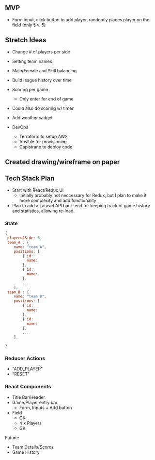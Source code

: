 
## MVP
- Form input, click button to add player, randomly places player on the field (only 5 v. 5)

## Stretch Ideas
- Change # of players per side
- Setting team names
- Male/Female and Skill balancing
- Build league history over time
- Scoring per game
  - Only enter for end of game
- Could also do scoring w/ timer
- Add weather widget

- DevOps
   - Terraform to setup AWS
   - Ansible for provisioning
   - Capistrano to deploy code
   
## Created drawing/wireframe on paper

## Tech Stack Plan
- Start with React/Redux UI
  - Initially probably not neccessary for Redux, but I plan to make it more complexity and add functionality
- Plan to add a Laravel API back-end for keeping track of game history and statistics, allowing re-load.

### State
```js
{
 playersASide: 5,
 team_A : {
 	name: "team A",
    positions: [
        { id: 
          name:
        },
        { id: 
          name:
        }, 
        ...
    ],
 team_B : {
 	name: "team B",
    positions: [
        { id: 
          name:
        },
        { id: 
          name:
        }, 
        ...
    ],     

}
```


### Reducer Actions
- "ADD_PLAYER"
- "RESET"

### React Components
- Title Bar/Header
- Game/Player entry bar
  - Form, Inputs + Add button
- Field
  - GK
  - 4 x Players
  - GK
  
Future:
- Team Details/Scores
- Game History

   
